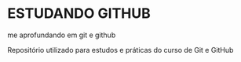 # ESTUDANDO GITHUB
me aprofundando em git e github

Repositório utilizado para estudos e práticas do curso de Git e GitHub


